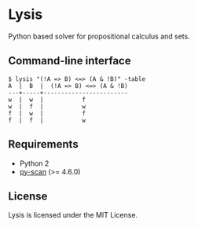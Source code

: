 # Lysis

Python based solver for propositional calculus and sets.

## Command-line interface

    $ lysis "(!A => B) <=> (A & !B)" -table
    A  |  B  |  (!A => B) <=> (A & !B)
    ---+-----+------------------------
    w  |  w  |           f
    w  |  f  |           w
    f  |  w  |           f
    f  |  f  |           w

## Requirements

- Python 2
- [py-scan](https://github.com/NiklasRosenstein/py-scan) (>= 4.6.0)

## License

Lysis is licensed under the MIT License.